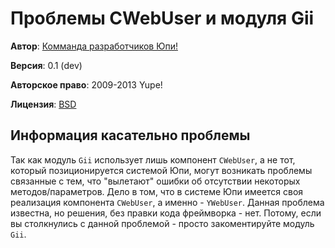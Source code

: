 # Проблемы CWebUser и модуля Gii #

**Автор**: [Комманда разработчиков Юпи!](http://yupe.ru/feedback/index?from=docs)

**Версия**: 0.1 (dev)

**Авторское право**:  2009-2013 Yupe!

**Лицензия**: [BSD](https://github.com/yupe/yupe/blob/master/LICENSE)

## Информация касательно проблемы ##

Так как модуль `Gii` использует лишь компонент `CWebUser`, а не тот, который позиционируется системой Юпи, могут возникать проблемы связанные с тем, что "вылетают" ошибки об отсутствии некоторых методов/параметров. Дело в том, что в системе Юпи имеется своя реализация компонента `CWebUser`, а именно - `YWebUser`. Данная проблема известна, но решения, без правки кода фреймворка - нет. Потому, если вы столкнулись с данной проблемой - просто закоментируйте модуль `Gii`.